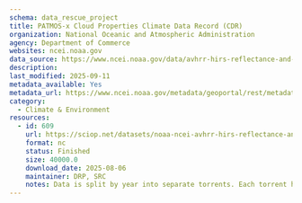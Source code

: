 ```yaml
---
schema: data_rescue_project 
title: PATMOS-x Cloud Properties Climate Data Record (CDR)
organization: National Oceanic and Atmospheric Administration
agency: Department of Commerce
websites: ncei.noaa.gov
data_source: https://www.ncei.noaa.gov/data/avhrr-hirs-reflectance-and-cloud-properties-patmosx/
description: 
last_modified: 2025-09-11
metadata_available: Yes
metadata_url: https://www.ncei.noaa.gov/metadata/geoportal/rest/metadata/item/gov.noaa.ncdcC00926/html
category:
  - Climate & Environment 
resources:
  - id: 609
    url: https://sciop.net/datasets/noaa-ncei-avhrr-hirs-reflectance-and-cloud-properties-patmosx
    format: nc
    status: Finished
    size: 40000.0
    download_date: 2025-08-06
    maintainer: DRP, SRC
    notes: Data is split by year into separate torrents. Each torrent has both P2P and a functional webseed, ensuring downloaders can access the data even if no one is actively seeding.
---
```

